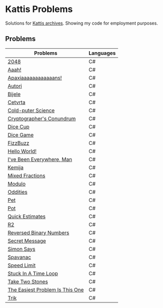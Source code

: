 # Kattis Problems
Solutions for [Kattis archives](https://open.kattis.com/).
Showing my code for employment purposes.

## Problems
| Problems | Languages |
| - | - |
| [2048](https://github.com/PIXCPIXC/Kattis-Problems/tree/master/code/2048) | C# |
| [Aaah!](https://github.com/PIXCPIXC/Kattis-Problems/tree/master/code/Aaah!) | C# |
| [Apaxiaaaaaaaaaaaans!](https://github.com/PIXCPIXC/Kattis-Problems/tree/master/code/Apaxiaaaaaaaaaaaans!) | C# |
| [Autori](https://github.com/PIXCPIXC/Kattis-Problems/tree/master/code/Autori) | C# |
| [Bijele](https://github.com/PIXCPIXC/Kattis-Problems/tree/master/code/Bijele) | C# |
| [Cetvrta](https://github.com/PIXCPIXC/Kattis-Problems/tree/master/code/Cetvrta) | C# |
| [Cold-puter Science](https://github.com/PIXCPIXC/Kattis-Problems/tree/master/code/Cold-puter%20Science) | C# |
| [Cryptographer's Conundrum](https://github.com/PIXCPIXC/Kattis-Problems/tree/master/code/Cryptographer's%20Conundrum) | C# |
| [Dice Cup](https://github.com/PIXCPIXC/Kattis-Problems/tree/master/code/Dice%20Cup) | C# |
| [Dice Game](https://github.com/PIXCPIXC/Kattis-Problems/tree/master/code/Dice%20Game) | C# |
| [FizzBuzz](https://github.com/PIXCPIXC/Kattis-Problems/tree/master/code/FizzBuzz) | C# |
| [Hello World!](https://github.com/PIXCPIXC/Kattis-Problems/tree/master/code/Hello%20World!) | C# |
| [I've Been Everywhere, Man](https://github.com/PIXCPIXC/Kattis-Problems/tree/master/code/I've%20Been%20Everywhere%2C%20Man) | C# |
| [Kemija](https://github.com/PIXCPIXC/Kattis-Problems/tree/master/code/Kemija) | C# |
| [Mixed Fractions](https://github.com/PIXCPIXC/Kattis-Problems/tree/master/code/Mixed%20Fractions) | C# |
| [Modulo](https://github.com/PIXCPIXC/Kattis-Problems/tree/master/code/Modulo) | C# |
| [Oddities](https://github.com/PIXCPIXC/Kattis-Problems/tree/master/code/Oddities) | C# |
| [Pet](https://github.com/PIXCPIXC/Kattis-Problems/tree/master/code/Pet) | C# |
| [Pot](https://github.com/PIXCPIXC/Kattis-Problems/tree/master/code/Pot) | C# |
| [Quick Estimates](https://github.com/PIXCPIXC/Kattis-Problems/tree/master/code/Quick%20Estimates) | C# |
| [R2](https://github.com/PIXCPIXC/Kattis-Problems/tree/master/code/R2) | C# |
| [Reversed Binary Numbers](https://github.com/PIXCPIXC/Kattis-Problems/tree/master/code/Reversed%20Binary%20Numbers) | C# |
| [Secret Message](https://github.com/PIXCPIXC/Kattis-Problems/tree/master/code/Secret%20Message) | C# |
| [Simon Says](https://github.com/PIXCPIXC/Kattis-Problems/tree/master/code/Simon%20Says) | C# |
| [Spavanac](https://github.com/PIXCPIXC/Kattis-Problems/tree/master/code/Spavanac) | C# |
| [Speed Limit](https://github.com/PIXCPIXC/Kattis-Problems/tree/master/code/Speed%20Limit) | C# |
| [Stuck In A Time Loop](https://github.com/PIXCPIXC/Kattis-Problems/tree/master/code/Stuck%20In%20A%20Time%20Loop) | C# |
| [Take Two Stones](https://github.com/PIXCPIXC/Kattis-Problems/tree/master/code/Take%20Two%20Stones) | C# |
| [The Easiest Problem Is This One](https://github.com/PIXCPIXC/Kattis-Problems/tree/master/code/The%20Easiest%20Problem%20Is%20This%20One) | C# |
| [Trik](https://github.com/PIXCPIXC/Kattis-Problems/tree/master/code/Trik) | C# |
